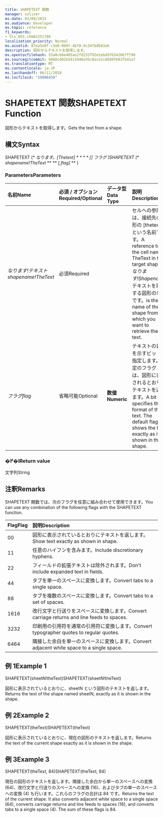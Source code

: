 ```yaml
---
title: SHAPETEXT 関数
manager: soliver
ms.date: 03/09/2015
ms.audience: Developer
ms.topic: reference
f1_keywords:
- Vis_DSS.chm82251788
localization_priority: Normal
ms.assetid: 87ea5e8f-c3e0-009f-4bf8-8c34fbdb83a6
description: 図形からテキストを取得します。
ms.openlocfilehash: 53a0cb6e485ae2fd233792e1ebd9765426b7f798
ms.sourcegitcommit: 9d60cd82b5413446e5bc8ace2cd689f683fb41a7
ms.translationtype: MT
ms.contentlocale: ja-JP
ms.lasthandoff: 06/11/2018
ms.locfileid: "19806439"
---
```

# <a name="shapetext-function"></a><span data-ttu-id="e3780-103">SHAPETEXT 関数</span><span class="sxs-lookup"><span data-stu-id="e3780-103">SHAPETEXT Function</span></span>

<span data-ttu-id="e3780-104">図形からテキストを取得します。</span><span class="sxs-lookup"><span data-stu-id="e3780-104">Gets the text from a shape.</span></span> 
  
## <a name="syntax"></a><span data-ttu-id="e3780-105">構文</span><span class="sxs-lookup"><span data-stu-id="e3780-105">Syntax</span></span>

<span data-ttu-id="e3780-106">SHAPETEXT (* **なります。[Thetext]* * * * * *[] フラグ** *)</span><span class="sxs-lookup"><span data-stu-id="e3780-106">SHAPETEXT (** *shapename!TheText* ** ** *[,flag]* ** )</span></span> 
  
### <a name="parameters"></a><span data-ttu-id="e3780-107">Parameters</span><span class="sxs-lookup"><span data-stu-id="e3780-107">Parameters</span></span>

|<span data-ttu-id="e3780-108">**名前**</span><span class="sxs-lookup"><span data-stu-id="e3780-108">**Name**</span></span>|<span data-ttu-id="e3780-109">**必須 / オプション**</span><span class="sxs-lookup"><span data-stu-id="e3780-109">**Required/Optional**</span></span>|<span data-ttu-id="e3780-110">**データ型**</span><span class="sxs-lookup"><span data-stu-id="e3780-110">**Data Type**</span></span>|<span data-ttu-id="e3780-111">**説明**</span><span class="sxs-lookup"><span data-stu-id="e3780-111">**Description**</span></span>|
|:-----|:-----|:-----|:-----|
| <span data-ttu-id="e3780-112">_なります!テキスト_</span><span class="sxs-lookup"><span data-stu-id="e3780-112">_shapename!TheText_</span></span> <br/> |<span data-ttu-id="e3780-113">必須</span><span class="sxs-lookup"><span data-stu-id="e3780-113">Required</span></span>  <br/> ||<span data-ttu-id="e3780-114">セルへの参照では、接続先の図形の [thetext] という名前です。</span><span class="sxs-lookup"><span data-stu-id="e3780-114">A reference to the cell named TheText in the target shape.</span></span>  <span data-ttu-id="e3780-115">_なります!_</span><span class="sxs-lookup"><span data-stu-id="e3780-115">_Shapename!_</span></span> <span data-ttu-id="e3780-116">テキストを取得する図形の名前です。</span><span class="sxs-lookup"><span data-stu-id="e3780-116">is the name of the shape from which you want to retrieve the text.</span></span>  <br/> |
| <span data-ttu-id="e3780-117">_フラグ_</span><span class="sxs-lookup"><span data-stu-id="e3780-117">_flag_</span></span> <br/> |<span data-ttu-id="e3780-118">省略可能</span><span class="sxs-lookup"><span data-stu-id="e3780-118">Optional</span></span>  <br/> |<span data-ttu-id="e3780-119">**数値**</span><span class="sxs-lookup"><span data-stu-id="e3780-119">**Numeric**</span></span> <br/> |<span data-ttu-id="e3780-p102">テキストの書式を示すビットを指定します。既定のフラグ (0) は、図形に表示されるとおりにテキストを返します。</span><span class="sxs-lookup"><span data-stu-id="e3780-p102">A bit that specifies the format of the text. The default flag (0) shows the text exactly as it is shown in the shape.</span></span>  <br/> |
   
### <a name="return-value"></a><span data-ttu-id="e3780-122">�߂�l</span><span class="sxs-lookup"><span data-stu-id="e3780-122">Return value</span></span>

<span data-ttu-id="e3780-123">文字列</span><span class="sxs-lookup"><span data-stu-id="e3780-123">String</span></span>
  
## <a name="remarks"></a><span data-ttu-id="e3780-124">注釈</span><span class="sxs-lookup"><span data-stu-id="e3780-124">Remarks</span></span>

<span data-ttu-id="e3780-125">SHAPETEXT 関数では、次のフラグを任意に組み合わせて使用できます。</span><span class="sxs-lookup"><span data-stu-id="e3780-125">You can use any combination of the following flags with the SHAPETEXT function.</span></span>
  
|<span data-ttu-id="e3780-126">**Flag**</span><span class="sxs-lookup"><span data-stu-id="e3780-126">**Flag**</span></span>|<span data-ttu-id="e3780-127">**説明**</span><span class="sxs-lookup"><span data-stu-id="e3780-127">**Description**</span></span>|
|:-----|:-----|
|<span data-ttu-id="e3780-128">0</span><span class="sxs-lookup"><span data-stu-id="e3780-128">0</span></span>  <br/> |<span data-ttu-id="e3780-129">図形に表示されているとおりにテキストを返します。</span><span class="sxs-lookup"><span data-stu-id="e3780-129">Show text exactly as shown in shape.</span></span>  <br/> |
|<span data-ttu-id="e3780-130">1</span><span class="sxs-lookup"><span data-stu-id="e3780-130">1</span></span>  <br/> |<span data-ttu-id="e3780-131">任意のハイフンを含みます。</span><span class="sxs-lookup"><span data-stu-id="e3780-131">Include discretionary hyphens.</span></span>  <br/> |
|<span data-ttu-id="e3780-132">2</span><span class="sxs-lookup"><span data-stu-id="e3780-132">2</span></span>  <br/> |<span data-ttu-id="e3780-133">フィールドの拡張テキストは除外されます。</span><span class="sxs-lookup"><span data-stu-id="e3780-133">Don't include expanded text in fields.</span></span>  <br/> |
|<span data-ttu-id="e3780-134">4</span><span class="sxs-lookup"><span data-stu-id="e3780-134">4</span></span>  <br/> |<span data-ttu-id="e3780-135">タブを単一のスペースに変換します。</span><span class="sxs-lookup"><span data-stu-id="e3780-135">Convert tabs to a single space.</span></span>  <br/> |
|<span data-ttu-id="e3780-136">8</span><span class="sxs-lookup"><span data-stu-id="e3780-136">8</span></span>  <br/> |<span data-ttu-id="e3780-137">タブを複数のスペースに変換します。</span><span class="sxs-lookup"><span data-stu-id="e3780-137">Convert tabs to a set of spaces.</span></span>  <br/> |
|<span data-ttu-id="e3780-138">16</span><span class="sxs-lookup"><span data-stu-id="e3780-138">16</span></span>  <br/> |<span data-ttu-id="e3780-139">改行文字と行送りをスペースに変換します。</span><span class="sxs-lookup"><span data-stu-id="e3780-139">Convert carriage returns and line feeds to spaces.</span></span>  <br/> |
|<span data-ttu-id="e3780-140">32</span><span class="sxs-lookup"><span data-stu-id="e3780-140">32</span></span>  <br/> |<span data-ttu-id="e3780-141">印刷用の引用符を通常の引用符に変換します。</span><span class="sxs-lookup"><span data-stu-id="e3780-141">Convert typographer quotes to regular quotes.</span></span>  <br/> |
|<span data-ttu-id="e3780-142">64</span><span class="sxs-lookup"><span data-stu-id="e3780-142">64</span></span>  <br/> |<span data-ttu-id="e3780-143">隣接した余白を単一のスペースに変換します。</span><span class="sxs-lookup"><span data-stu-id="e3780-143">Convert adjacent white space to a single space.</span></span>  <br/> |
   
## <a name="example-1"></a><span data-ttu-id="e3780-144">例 1</span><span class="sxs-lookup"><span data-stu-id="e3780-144">Example 1</span></span>

<span data-ttu-id="e3780-145">SHAPETEXT(sheetN!theText)</span><span class="sxs-lookup"><span data-stu-id="e3780-145">SHAPETEXT(sheetN!theText)</span></span>
  
<span data-ttu-id="e3780-146">図形に表示されているとおりに、sheetN という図形のテキストを返します。</span><span class="sxs-lookup"><span data-stu-id="e3780-146">Returns the text of the shape named sheetN, exactly as it is shown in the shape.</span></span>
  
## <a name="example-2"></a><span data-ttu-id="e3780-147">例 2</span><span class="sxs-lookup"><span data-stu-id="e3780-147">Example 2</span></span>

<span data-ttu-id="e3780-148">SHAPETEXT(theText)</span><span class="sxs-lookup"><span data-stu-id="e3780-148">SHAPETEXT(theText)</span></span>
  
<span data-ttu-id="e3780-149">図形に表示されているとおりに、現在の図形のテキストを返します。</span><span class="sxs-lookup"><span data-stu-id="e3780-149">Returns the text of the current shape exactly as it is shown in the shape.</span></span>
  
## <a name="example-3"></a><span data-ttu-id="e3780-150">例 3</span><span class="sxs-lookup"><span data-stu-id="e3780-150">Example 3</span></span>

<span data-ttu-id="e3780-151">SHAPETEXT(theText, 84)</span><span class="sxs-lookup"><span data-stu-id="e3780-151">SHAPETEXT(theText, 84)</span></span>
  
<span data-ttu-id="e3780-p103">現在の図形のテキストを返します。隣接した余白から単一のスペースへの変換 (64)、改行文字と行送りのスペースへの変換 (16)、およびタブの単一のスペースへの変換 (4) も行います。これらのフラグの合計は 84 です。</span><span class="sxs-lookup"><span data-stu-id="e3780-p103">Returns the text of the current shape. It also converts adjacent white space to a single space (64), converts carriage returns and line feeds to spaces (16), and converts tabs to a single space (4). The sum of these flags is 84.</span></span>
  

